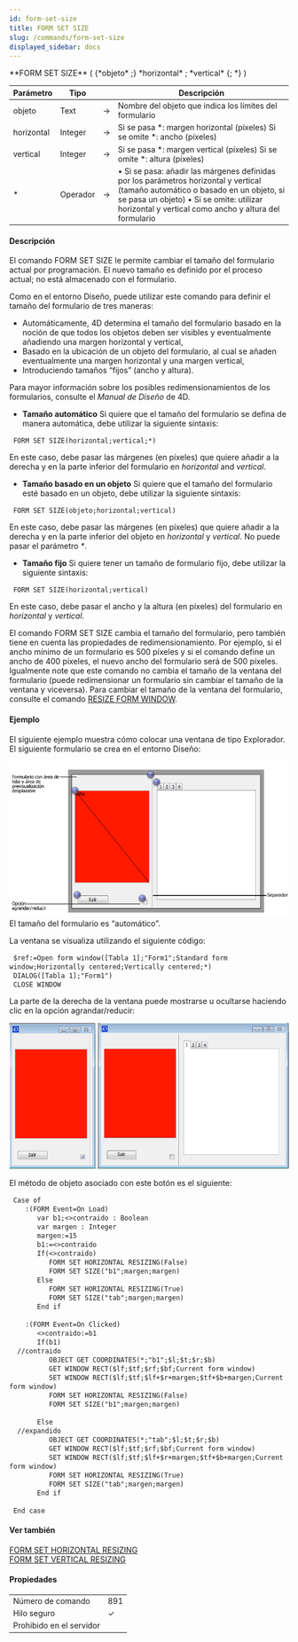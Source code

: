 ```yaml
---
id: form-set-size
title: FORM SET SIZE
slug: /commands/form-set-size
displayed_sidebar: docs
---
```


<!--REF #_command_.FORM SET SIZE.Syntax-->**FORM SET SIZE** ( {*objeto* ;} *horizontal* ; *vertical* {; *} )<!-- END REF-->
<!--REF #_command_.FORM SET SIZE.Params-->
| Parámetro | Tipo |  | Descripción |
| --- | --- | --- | --- |
| objeto | Text | &#8594;  | Nombre del objeto que indica los límites del formulario |
| horizontal | Integer | &#8594;  | Si se pasa *: margen horizontal (píxeles) Si se omite *: ancho (píxeles) |
| vertical | Integer | &#8594;  | Si se pasa *: margen vertical (píxeles) Si se omite *: altura (píxeles) |
| * | Operador | &#8594;  | • Si se pasa: añadir las márgenes definidas por los parámetros horizontal y vertical (tamaño automático o basado en un objeto, si se pasa un objeto) • Si se omite: utilizar horizontal y vertical como ancho y altura del formulario |

<!-- END REF-->

#### Descripción 

<!--REF #_command_.FORM SET SIZE.Summary-->El comando FORM SET SIZE le permite cambiar el tamaño del formulario actual por programación.<!-- END REF--> El nuevo tamaño es definido por el proceso actual; no está almacenado con el formulario.

  
Como en el entorno Diseño, puede utilizar este comando para definir el tamaño del formulario de tres maneras:

* Automáticamente, 4D determina el tamaño del formulario basado en la noción de que todos los objetos deben ser visibles y eventualmente añadiendo una margen horizontal y vertical,
* Basado en la ubicación de un objeto del formulario, al cual se añaden eventualmente una margen horizontal y una margen vertical,
* Introduciendo tamaños “fijos” (ancho y altura).

Para mayor información sobre los posibles redimensionamientos de los formularios, consulte el *Manual de Diseño* de 4D.

* **Tamaño automático**
Si quiere que el tamaño del formulario se defina de manera automática, debe utilizar la siguiente sintaxis: 

```4d
 FORM SET SIZE(horizontal;vertical;*)
```

En este caso, debe pasar las márgenes (en píxeles) que quiere añadir a la derecha y en la parte inferior del formulario en *horizontal* and *vertical*. 

* **Tamaño basado en un objeto**
Si quiere que el tamaño del formulario esté basado en un objeto, debe utilizar la siguiente sintaxis: 

```4d
 FORM SET SIZE(objeto;horizontal;vertical)
```

En este caso, debe pasar las márgenes (en píxeles) que quiere añadir a la derecha y en la parte inferior del objeto en *horizontal* y *vertical*. No puede pasar el parámetro *\**.

* **Tamaño fijo**
Si quiere tener un tamaño de formulario fijo, debe utilizar la siguiente sintaxis: 

```4d
 FORM SET SIZE(horizontal;vertical)
```

En este caso, debe pasar el ancho y la altura (en píxeles) del formulario en *horizontal* y *vertical*.

El comando FORM SET SIZE cambia el tamaño del formulario, pero también tiene en cuenta las propiedades de redimensionamiento. Por ejemplo, si el ancho mínimo de un formulario es 500 píxeles y si el comando define un ancho de 400 píxeles, el nuevo ancho del formulario será de 500 píxeles.   
Igualmente note que este comando no cambia el tamaño de la ventana del formulario (puede redimensionar un formulario sin cambiar el tamaño de la ventana y viceversa). Para cambiar el tamaño de la ventana del formulario, consulte el comando [RESIZE FORM WINDOW](resize-form-window.md "RESIZE FORM WINDOW").

#### Ejemplo 

El siguiente ejemplo muestra cómo colocar una ventana de tipo Explorador. El siguiente formulario se crea en el entorno Diseño:

![](../assets/en/commands/pict21945.es.png)  
El tamaño del formulario es “automático”.

La ventana se visualiza utilizando el siguiente código:

```4d
 $ref:=Open form window([Tabla 1];"Form1";Standard form window;Horizontally centered;Vertically centered;*)
 DIALOG([Tabla 1];"Form1")
 CLOSE WINDOW
```

La parte de la derecha de la ventana puede mostrarse u ocultarse haciendo clic en la opción agrandar/reducir:

![](../assets/en/commands/pict21946.es.png)

El método de objeto asociado con este botón es el siguiente:

```4d
 Case of
    :(FORM Event=On Load)
       var b1;<>contraido : Boolean
       var margen : Integer
       margen:=15
       b1:=<>contraido
       If(<>contraido)
          FORM SET HORIZONTAL RESIZING(False)
          FORM SET SIZE("b1";margen;margen)
       Else
          FORM SET HORIZONTAL RESIZING(True)
          FORM SET SIZE("tab";margen;margen)
       End if
 
    :(FORM Event=On Clicked)
       <>contraido:=b1
       If(b1)
  //contraido
          OBJECT GET COORDINATES(*;"b1";$l;$t;$r;$b)
          GET WINDOW RECT($lf;$tf;$rf;$bf;Current form window)
          SET WINDOW RECT($lf;$tf;$lf+$r+margen;$tf+$b+margen;Current form window)
          FORM SET HORIZONTAL RESIZING(False)
          FORM SET SIZE("b1";margen;margen)
 
       Else
  //expandido
          OBJECT GET COORDINATES(*;"tab";$l;$t;$r;$b)
          GET WINDOW RECT($lf;$tf;$rf;$bf;Current form window)
          SET WINDOW RECT($lf;$tf;$lf+$r+margen;$tf+$b+margen;Current form window)
          FORM SET HORIZONTAL RESIZING(True)
          FORM SET SIZE("tab";margen;margen)
       End if
 
 End case
```

#### Ver también 

[FORM SET HORIZONTAL RESIZING](form-set-horizontal-resizing.md)  
[FORM SET VERTICAL RESIZING](form-set-vertical-resizing.md)  

#### Propiedades
|  |  |
| --- | --- |
| Número de comando | 891 |
| Hilo seguro | &check; |
| Prohibido en el servidor ||


